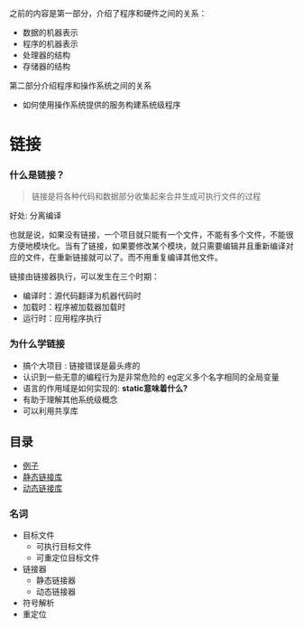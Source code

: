 之前的内容是第一部分，介绍了程序和硬件之间的关系：

- 数据的机器表示
- 程序的机器表示
- 处理器的结构
- 存储器的结构

第二部分介绍程序和操作系统之间的关系

- 如何使用操作系统提供的服务构建系统级程序

# 链接

### 什么是链接？

> 链接是将各种代码和数据部分收集起来合并生成可执行文件的过程

好处: 分离编译

也就是说，如果没有链接，一个项目就只能有一个文件，不能有多个文件，不能很方便地模块化。当有了链接，如果要修改某个模块，就只需要编辑并且重新编译对应的文件，在重新链接就可以了。而不用重复编译其他文件。

链接由链接器执行，可以发生在三个时期：

- 编译时：源代码翻译为机器代码时
- 加载时：程序被加载器加载时
- 运行时：应用程序执行

### 为什么学链接

- 搞个大项目 : 链接错误是最头疼的
- 认识到一些无意的编程行为是非常危险的 eg定义多个名字相同的全局变量
- 语言的作用域是如何实现的: **static意味着什么?**
- 有助于理解其他系统级概念
- 可以利用共享库

## 目录

- [例子](./Linker.md)
- [静态链接库](./Part1.md)
- [动态链接库](./Part2.md)

### 名词

- 目标文件
  - 可执行目标文件
  - 可重定位目标文件
- 链接器
  - 静态链接器
  - 动态链接器
- 符号解析
- 重定位









